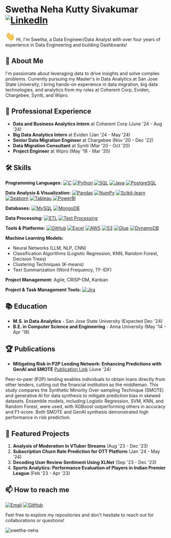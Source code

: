 # Swetha Neha Kutty Sivakumar [![LinkedIn](https://img.shields.io/badge/LinkedIn-%230A66C2.svg?style=for-the-badge&logo=linkedin&logoColor=white)](https://www.linkedin.com/in/swetha-neha/)

<img src="https://raw.githubusercontent.com/ABSphreak/ABSphreak/master/gifs/Hi.gif" width="30px"> Hi, I'm Swetha, a Data Engineer/Data Analyst with over four years of experience in Data Engineering and building Dashboards!

## 🚀 About Me
I'm passionate about leveraging data to drive insights and solve complex problems. Currently pursuing my Master's in Data Analytics at San Jose State University, I bring hands-on experience in data migration, big data technologies, and analytics from my roles at Coherent Corp, Eviden, Chargebee, Syniti, and Wipro.

## 💼 Professional Experience
- **Data and Business Analytics Intern** at Coherent Corp (June '24 - Aug '24)
- **Big Data Analytics Intern** at Eviden (Jan '24 - May '24)
- **Senior Data Migration Engineer** at Chargebee (Nov '20 - Dec '22)
- **Data Migration Consultant** at Syniti (Mar '20 - Oct '20)
- **Project Engineer** at Wipro (May '18 - Mar '20)

## 🛠 Skills

****Programming Languages:****
[![C](https://img.shields.io/badge/C-%2300599C.svg?style=for-the-badge&logo=cplusplus&logoColor=white)](https://en.wikipedia.org/wiki/C_(programming_language))
[![Python](https://img.shields.io/badge/Python-FFD43B?style=for-the-badge&logo=python&logoColor=darkgreen)](https://www.python.org)
[![SQL](https://img.shields.io/badge/SQL-%23404d59.svg?style=for-the-badge)](https://www.mysql.com/)
[![Java](https://img.shields.io/badge/java-%23ED8B00.svg?style=for-the-badge&logo=openjdk&logoColor=white)](https://www.java.com/en/)
[![PostgreSQL](https://img.shields.io/badge/PostgreSQL-%233C54A1.svg?style=for-the-badge&logo=postgresql&logoColor=white)](https://www.postgresql.org)

****Data Analysis & Visualization:****
[![Pandas](https://img.shields.io/badge/Pandas-2C2D72?style=for-the-badge&logo=pandas&logoColor=white)](https://pandas.pydata.org)
[![NumPy](https://img.shields.io/badge/Numpy-777BB4?style=for-the-badge&logo=numpy&logoColor=white)](https://numpy.org)
[![Scikit-learn](https://img.shields.io/badge/scikit_learn-F7931E?style=for-the-badge&logo=scikit-learn&logoColor=white)](https://scikit-learn.org/stable/)
[![Seaborn](https://img.shields.io/badge/Seaborn-%23007A8A.svg?style=for-the-badge&logo=seaborn&logoColor=white)](https://seaborn.pydata.org)
[![Tableau](https://img.shields.io/badge/Tableau-%23E97627.svg?style=for-the-badge&logo=tableau&logoColor=white)](https://www.tableau.com)
[![PowerBI](https://img.shields.io/badge/PowerBI-%23F2C811.svg?style=for-the-badge&logo=powerbi&logoColor=black)](https://powerbi.microsoft.com)

****Databases:****
[![MySQL](https://img.shields.io/badge/MySQL-%234479A1.svg?style=for-the-badge&logo=mysql&logoColor=white)](https://www.mysql.com/)
[![MongoDB](https://img.shields.io/badge/MongoDB-%234ea94b.svg?style=for-the-badge&logo=mongodb&logoColor=white)](https://www.mongodb.com)

****Data Processing:****
[![ETL](https://img.shields.io/badge/ETL-%23F7C6C7.svg?style=for-the-badge&logo=apache-airflow&logoColor=black)](https://en.wikipedia.org/wiki/Extract,_transform,_load)
[![Text Processing](https://img.shields.io/badge/Text%20Processing-%23F2C811.svg?style=for-the-badge&logo=python&logoColor=black)](https://en.wikipedia.org/wiki/Text_mining)

****Tools & Platforms:****
[![GitHub](https://img.shields.io/badge/GitHub-%23181717.svg?style=for-the-badge&logo=github&logoColor=white)](https://github.com)
[![Excel](https://img.shields.io/badge/Excel-%2314347E.svg?style=for-the-badge&logo=microsoft-excel&logoColor=white)](https://www.microsoft.com/en-us/microsoft-365/excel)
[![AWS](https://img.shields.io/badge/AWS-%23FF9900.svg?style=for-the-badge&logo=amazonaws&logoColor=white)](https://aws.amazon.com)
[![S3](https://img.shields.io/badge/AWS%20S3-%23F5A623.svg?style=for-the-badge&logo=amazon-s3&logoColor=white)](https://aws.amazon.com/s3/)
[![Glue](https://img.shields.io/badge/AWS%20Glue-%23F5A623.svg?style=for-the-badge&logo=amazon-glue&logoColor=white)](https://aws.amazon.com/glue/)
[![DynamoDB](https://img.shields.io/badge/AWS%20DynamoDB-%230B4F4F.svg?style=for-the-badge&logo=amazon-dynamodb&logoColor=white)](https://aws.amazon.com/dynamodb/)

****Machine Learning Models:**** 
- Neural Networks (LLM, NLP, CNN)
- Classification Algorithms (Logistic Regression, KNN, Random Forest, Decision Trees)
- Clustering Techniques (K-means)
- Text Summarization (Word Frequency, TF-IDF)
  
****Project Management:**** Agile, CRISP-DM, Kanban

****Project & Task Management Tools:**** [![Jira](https://img.shields.io/badge/Jira-%230005FF.svg?style=for-the-badge&logo=jira&logoColor=white)](https://www.atlassian.com/software/jira)

## 📚 Education
- **M.S. in Data Analytics** - San Jose State University (Expected Dec '24)
- **B.E. in Computer Science and Engineering** - Anna University (May '14 - Apr '18)

## 🏆 Publications
- **Mitigating Risk in P2P Lending Network: Enhancing Predictions with GenAI and SMOTE** [Publication Link](https://iecscience.org/jpapers/178) (June '24)

Peer-to-peer (P2P) lending enables individuals to obtain loans directly from other lenders, cutting out the financial institution as the middleman. This study compares the Synthetic Minority Over-sampling Technique (SMOTE) and generative AI for data synthesis to mitigate prediction bias in skewed datasets. Ensemble models, including Logistic Regression, SVM, KNN, and Random Forest, were used, with XGBoost outperforming others in accuracy and F1-score. Both SMOTE and GenAI synthesis demonstrated high performance in risk prediction.

## 🌟 Featured Projects
1. **Analysis of Moderation in VTuber Streams** (Aug '23 - Dec '23)
2. **Subscription Churn Rate Prediction for OTT Platform** (Jan '24 - May '24)
3. **Decoding User Review Sentiment Using XLNet** (Sep '23 - Dec '23)
4. **Sports Analytics: Performance Evaluation of Players in Indian Premier League** (Feb '23 - Apr '23)

## 📫 How to reach me
[![Email](https://img.shields.io/badge/Email-%23D14836.svg?style=for-the-badge&logo=gmail&logoColor=white)](mailto:swethaneha.sivakumar@gmail.com)
[![GitHub](https://img.shields.io/badge/GitHub-%23181717.svg?style=for-the-badge&logo=github&logoColor=white)](https://github.com/Swetha-Neha)


Feel free to explore my repositories and don't hesitate to reach out for collaborations or questions!




<p align="left"> 
  <img src="https://komarev.com/ghpvc/?username=Swetha-Neha&label=Profile%20views&color=brightgreen&style=flat-square" alt="swetha-neha" />
</p>



